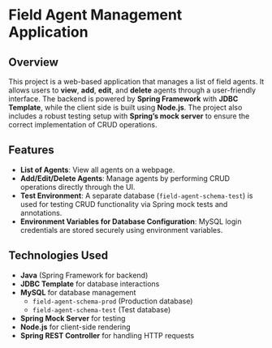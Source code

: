 # Field Agent Management Application

## Overview

This project is a web-based application that manages a list of field agents. It allows users to **view**, **add**, **edit**, and **delete** agents through a user-friendly interface. The backend is powered by **Spring Framework** with **JDBC Template**, while the client side is built using **Node.js**. The project also includes a robust testing setup with **Spring’s mock server** to ensure the correct implementation of CRUD operations.

## Features

- **List of Agents**: View all agents on a webpage.
- **Add/Edit/Delete Agents**: Manage agents by performing CRUD operations directly through the UI.
- **Test Environment**: A separate database (`field-agent-schema-test`) is used for testing CRUD functionality via Spring mock tests and annotations.
- **Environment Variables for Database Configuration**: MySQL login credentials are stored securely using environment variables.

## Technologies Used

- **Java** (Spring Framework for backend)
- **JDBC Template** for database interactions
- **MySQL** for database management
  - `field-agent-schema-prod` (Production database)
  - `field-agent-schema-test` (Test database)
- **Spring Mock Server** for testing
- **Node.js** for client-side rendering
- **Spring REST Controller** for handling HTTP requests
